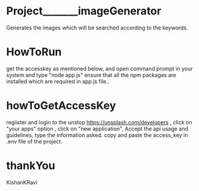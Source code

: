 # Project_______imageGenerator
Generates the images which will be searched according to the keywords.





# HowToRun
get the accesskey as mentioned below,
and open command prompt in your system and type "node app.js"
ensure that all the npm packages are installed which are required in app.js file..




# howToGetAccessKey
regiister and login to the unstop https://unsplash.com/developers  ,
click on "your apps" option ,
click on "new application",
Accept the api usage and guidelines, 
type the information asked.
copy and paste the access_key in .env file of the project.





# thankYou
KishanKRavi
